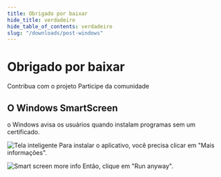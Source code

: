 ```yaml
---
title: Obrigado por baixar
hide_title: verdadeiro
hide_table_of_contents: verdadeiro
slug: "/downloads/post-windows"
---
```


<div className="text-center margin-top--xl">

# Obrigado por baixar

<div className="row margin-bottom--lg padding--sm flex-center">
<Link className="button button--outline button--warning button--lg margin--sm" href="/contributing">
  Contribua com o projeto
</Link>
<Link className="button button--outline button--info button--lg margin--sm" href="https://linwood.dev/matrix">
  Participe da comunidade
</Link>

</div>

## O Windows SmartScreen


o Windows avisa os usuários quando instalam programas sem um certificado.

![Tela inteligente](/img/smart-screen.png) Para instalar o aplicativo, você precisa clicar em "Mais informações".

![Smart screen more info](/img/smart-screen-more-info.png) Então, clique em "Run anyway".

</div>
